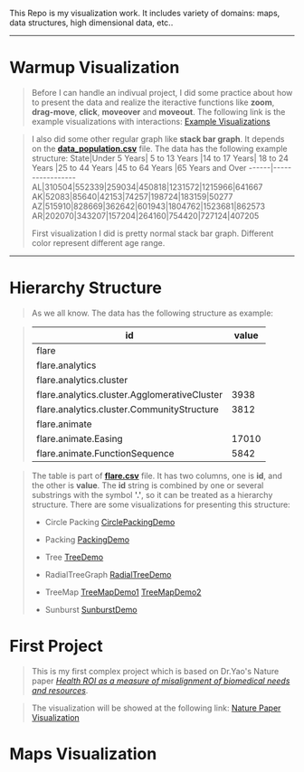 This Repo is my visualization work. It includes variety of domains: maps, data structures, high dimensional data, etc..

-------------------
Warmup Visualization
=========
>Before I can handle an indivual project, I did some practice about how to present the data and realize the iteractive functions like **zoom**, **drag-move**, **click**, **moveover** and **moveout**. The following link is the example visualizations with interactions:
[Example Visualizations](https://wangku.github.io/Visualizations/Practice/practice.html)

>I also did some other regular graph like **stack bar graph**. It depends on the **[data_population.csv](https://github.com/Wangku/Visualizations/tree/gh-pages/Practice/data_population.csv)** file. The data has the following example structure:
>State|Under 5 Years|	5 to 13 Years	|14 to 17 Years|	18 to 24 Years	|25 to 44 Years	|45 to 64 Years	|65 Years and Over
>------|-----------------
>AL|310504|552339|259034|450818|1231572|1215966|641667
>AK|52083|85640|42153|74257|198724|183159|50277
>AZ|515910|828669|362642|601943|1804762|1523681|862573
>AR|202070|343207|157204|264160|754420|727124|407205
>
>First visualization I did is pretty normal stack bar graph. Different color represent different age range.

--------------------

Hierarchy Structure
=========
>As we all know.
>The data has the following structure as example:

> id | value
>------------|------------
>flare |
>flare.analytics|
>flare.analytics.cluster|
>flare.analytics.cluster.AgglomerativeCluster|3938
>flare.analytics.cluster.CommunityStructure	|3812
>flare.animate	|
>flare.animate.Easing	|17010
>flare.animate.FunctionSequence	|5842


>The table is part of **[flare.csv](https://github.com/Wangku/Visualizations/tree/gh-pages/flare.csv)** file. It has two columns, one is **id**, and the other is **value**. The **id** string is combined by one or several substrings with the symbol **'.'**, so it can be treated as a hierarchy structure. There are some visualizations for presenting this structure:
>- Circle Packing [CirclePackingDemo](https://wangku.github.io/Visualizations/TreeStructure/CirclePacking.html)
>
>- Packing     [PackingDemo](https://wangku.github.io/Visualizations/TreeStructure/Packing.html)
>
>- Tree [TreeDemo](https://wangku.github.io/Visualizations/TreeStructure/Tree.html)
>
>- RadialTreeGraph [RadialTreeDemo](https://wangku.github.io/Visualizations/TreeStructure/RadialTreeGraph.html)
>
>- TreeMap [TreeMapDemo1](https://wangku.github.io/Visualizations/TreeStructure/TreeMap.html) [TreeMapDemo2](https://wangku.github.io/Visualizations/TreeStructure/TreeMap_2nd.html)
>
>- Sunburst [SunburstDemo](https://wangku.github.io/Visualizations/TreeStructure/Sunburst.html)
>


First Project
=========
>This is my first complex project which is based on Dr.Yao's Nature paper *[Health ROI as a measure of misalignment of biomedical needs and resources](http://www.nature.com/nbt/journal/v33/n8/full/nbt.3276.html)*.

>The visualization will be showed at the following link:
[Nature Paper Visualization](https://wangku.github.io/Visualizations/1st%20project/test_new.html)

Maps Visualization
=========



